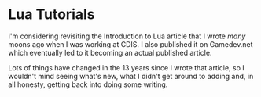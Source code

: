 # Lua Tutorials

I'm considering revisiting the Introduction to Lua article that I wrote *many* moons ago when I was working at CDIS. I also published it on Gamedev.net which eventually led to it becoming an actual published article.

Lots of things have changed in the 13 years since I wrote that article, so I wouldn't mind seeing what's new, what I didn't get around to adding and, in all honesty, getting back into doing some writing.

